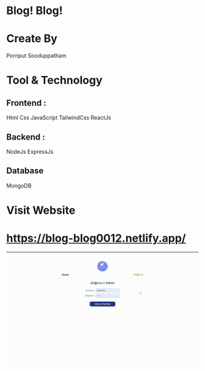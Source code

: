 # Blog! Blog!
# Create By
Pornput Sooduppatham

# Tool & Technology
## Frontend :
Html Css JavaScript TailwindCss ReactJs 
## Backend :
NodeJs ExpressJs 
## Database
MongoDB

# Visit Website
# https://blog-blog0012.netlify.app/

---
<p align="center">
<a href="https://blog-blog0012.netlify.app/">
<img src="Blogblog.gif" alt="" width="650" align="center"/>
</a>
</p>

